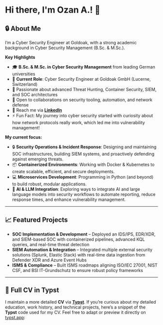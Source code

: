# Hi there, I'm Ozan A.! :wave:

## :lock: About Me
I’m a Cyber Security Engineer at Goldoak, with a strong academic background in Cyber Security Management (B.Sc. & M.Sc.).

**Key Highlights**  
- :mortar_board: **B.Sc. & M.Sc. in Cyber Security Management** from leading German universities  
- :office: **Current Role**: Cyber Security Engineer at Goldoak GmbH (Lucerne, Switzerland)  
- :seedling: Passionate about advanced Threat Hunting, Container Security, SIEM, and SOC architectures  
- :handshake: Open to collaborations on security tooling, automation, and network defense  
- :email: Reach me via [**LinkedIn**](https://www.linkedin.com/in/ozan-a-96596b309)  
- :zap: Fun Fact: My journey into cyber security started with curiosity about how network protocols really work, which led me into vulnerability management!

**My current focus:**
- 🔒 **Security Operations & Incident Response**: Designing and maintaining SOC infrastructures, building SIEM systems, and proactively defending against emerging threats.
- 📦 **Containerized Environments**: Working with Docker & Kubernetes to create scalable, efficient, and secure deployments.
- 💻 **Microservices Development**: Programming in Python (and beyond) to build robust, modular applications.
- 🧠 **AI & LLM Integration**: Exploring ways to integrate AI and large language models into security workflows to automate reporting, reduce response times, and enhance vulnerability management.

---

## :chart_with_upwards_trend: Featured Projects
- **SOC Implementation & Development** – Deployed an IDS/IPS, EDR/XDR, and SIEM-based SOC with containerized pipelines, advanced KQL queries, and real-time threat detection  
- **SIEM Automation & Integration** – Integrated multiple external security solutions (Splunk, Elastic Stack) with real-time data ingestion from Defender XDR and Azure Event Hubs  
- **ISMS & Compliance** – Built ISMS roadmaps aligning ISO/IEC 27001, NIST CSF, and BSI IT-Grundschutz to ensure robust policy frameworks

---

## :page_with_curl: Full CV in Typst
I maintain a more detailed **CV** via [**Typst**](https://typst.app). If you’re curious about my detailed education, work history, and technical projects, here’s a snippet of the **Typst** code used for my CV. Feel free to adapt or preview it directly on [typst.app](https://typst.app/):

